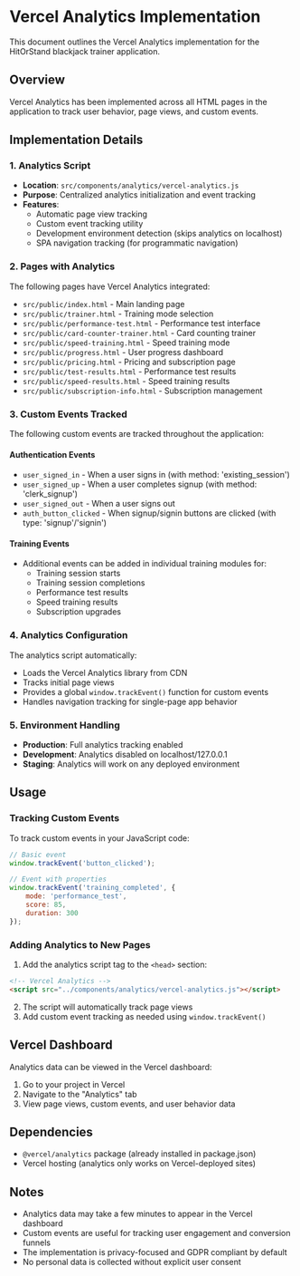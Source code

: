 # Vercel Analytics Implementation

This document outlines the Vercel Analytics implementation for the HitOrStand blackjack trainer application.

## Overview

Vercel Analytics has been implemented across all HTML pages in the application to track user behavior, page views, and custom events.

## Implementation Details

### 1. Analytics Script
- **Location**: `src/components/analytics/vercel-analytics.js`
- **Purpose**: Centralized analytics initialization and event tracking
- **Features**:
  - Automatic page view tracking
  - Custom event tracking utility
  - Development environment detection (skips analytics on localhost)
  - SPA navigation tracking (for programmatic navigation)

### 2. Pages with Analytics

The following pages have Vercel Analytics integrated:

- `src/public/index.html` - Main landing page
- `src/public/trainer.html` - Training mode selection
- `src/public/performance-test.html` - Performance test interface
- `src/public/card-counter-trainer.html` - Card counting trainer
- `src/public/speed-training.html` - Speed training mode
- `src/public/progress.html` - User progress dashboard
- `src/public/pricing.html` - Pricing and subscription page
- `src/public/test-results.html` - Performance test results
- `src/public/speed-results.html` - Speed training results
- `src/public/subscription-info.html` - Subscription management

### 3. Custom Events Tracked

The following custom events are tracked throughout the application:

#### Authentication Events
- `user_signed_in` - When a user signs in (with method: 'existing_session')
- `user_signed_up` - When a user completes signup (with method: 'clerk_signup')
- `user_signed_out` - When a user signs out
- `auth_button_clicked` - When signup/signin buttons are clicked (with type: 'signup'/'signin')

#### Training Events
- Additional events can be added in individual training modules for:
  - Training session starts
  - Training session completions
  - Performance test results
  - Speed training results
  - Subscription upgrades

### 4. Analytics Configuration

The analytics script automatically:
- Loads the Vercel Analytics library from CDN
- Tracks initial page views
- Provides a global `window.trackEvent()` function for custom events
- Handles navigation tracking for single-page app behavior

### 5. Environment Handling

- **Production**: Full analytics tracking enabled
- **Development**: Analytics disabled on localhost/127.0.0.1
- **Staging**: Analytics will work on any deployed environment

## Usage

### Tracking Custom Events

To track custom events in your JavaScript code:

```javascript
// Basic event
window.trackEvent('button_clicked');

// Event with properties
window.trackEvent('training_completed', {
    mode: 'performance_test',
    score: 85,
    duration: 300
});
```

### Adding Analytics to New Pages

1. Add the analytics script tag to the `<head>` section:
```html
<!-- Vercel Analytics -->
<script src="../components/analytics/vercel-analytics.js"></script>
```

2. The script will automatically track page views
3. Add custom event tracking as needed using `window.trackEvent()`

## Vercel Dashboard

Analytics data can be viewed in the Vercel dashboard:
1. Go to your project in Vercel
2. Navigate to the "Analytics" tab
3. View page views, custom events, and user behavior data

## Dependencies

- `@vercel/analytics` package (already installed in package.json)
- Vercel hosting (analytics only works on Vercel-deployed sites)

## Notes

- Analytics data may take a few minutes to appear in the Vercel dashboard
- Custom events are useful for tracking user engagement and conversion funnels
- The implementation is privacy-focused and GDPR compliant by default
- No personal data is collected without explicit user consent 